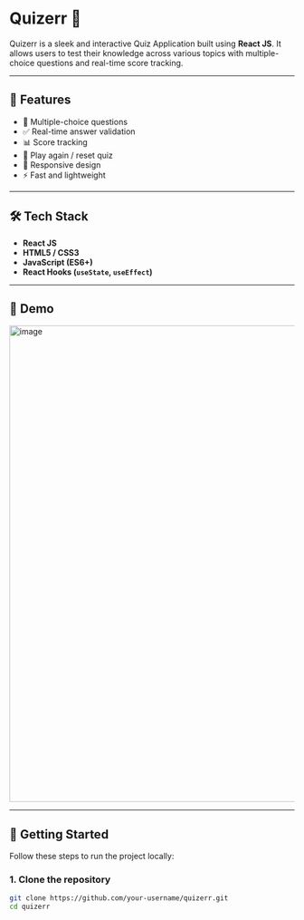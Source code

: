 # Quizerr 🎯

Quizerr is a sleek and interactive Quiz Application built using **React JS**. It allows users to test their knowledge across various topics with multiple-choice questions and real-time score tracking.

---

## 🚀 Features

- 🧠 Multiple-choice questions
- ✅ Real-time answer validation
- 📊 Score tracking
- 🔄 Play again / reset quiz
- 📱 Responsive design
- ⚡ Fast and lightweight

---

## 🛠️ Tech Stack

- **React JS**
- **HTML5 / CSS3**
- **JavaScript (ES6+)**
- **React Hooks (`useState`, `useEffect`)**

---

## 📸 Demo

<img width="1021" height="841" alt="image" src="https://github.com/user-attachments/assets/bc8228bf-ce3f-42dd-ad75-dfac151da200" />

---

## 🧩 Getting Started

Follow these steps to run the project locally:

### 1. Clone the repository

```bash
git clone https://github.com/your-username/quizerr.git
cd quizerr
